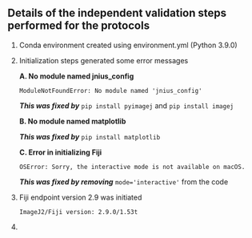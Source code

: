 ## Details of the independent validation steps performed for the protocols

1. Conda environment created using environment.yml (Python 3.9.0)

2. Initialization steps generated some error messages

    **A. No module named jnius_config**

    `ModuleNotFoundError: No module named 'jnius_config'`

    ***This was fixed by*** `pip install pyimagej` and `pip install imagej`

    **B. No module named matplotlib**

    ***This was fixed by*** `pip install matplotlib`

    **C. Error in initializing Fiji**

    `OSError: Sorry, the interactive mode is not available on macOS.`

    ***This was fixed by removing*** `mode='interactive'` from the code

3. Fiji endpoint version 2.9 was initiated

    `ImageJ2/Fiji version: 2.9.0/1.53t`

4. 